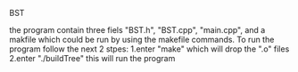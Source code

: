 BST

the program contain three fiels "BST.h", "BST.cpp", "main.cpp", and a makfile which could be run by using the makefile commands. To run the program follow the next 2 stpes:
   1.enter "make" which will drop the ".o" files
   2.enter "./buildTree" this will run the program
